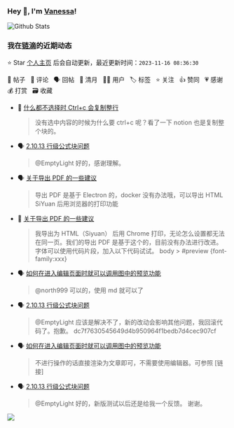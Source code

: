 ### Hey 👋, I'm [Vanessa](http://vanessa.b3log.org/)!

![Github Stats](https://github-readme-stats.vercel.app/api?username=Vanessa219&show_icons=true)

<!--events start -->

### 我在[链滴](https://ld246.com)的近期动态

⭐️ Star [个人主页](https://github.com/Vanessa219/Vanessa219) 后会自动更新，最近更新时间：`2023-11-16 08:36:30`

📝 帖子 &nbsp; 💬 评论 &nbsp; 🗣 回帖 &nbsp; 🌙 清月 &nbsp; 👨‍💻 用户 &nbsp; 🏷️ 标签 &nbsp; ⭐️ 关注 &nbsp; 👍 赞同 &nbsp; 💗 感谢 &nbsp; 💰 打赏 &nbsp; 🗃 收藏

* 💬 [什么都不选择时 Ctrl+c 会复制整行](https://ld246.com/article/1700052173008/comment/1700066924196#comments)

  > 没有选中内容的时候为什么要 ctrl+c 呢？看了一下 notion 也是复制整个块的。
* 🗣 [2.10.13 行级公式块问题](https://ld246.com/article/1698932173040/comment/1699518683693#comments)

  > @EmptyLight 好的，感谢理解。
* 🗣 [关于导出 PDF 的一些建议](https://ld246.com/article/1700050071695/comment/1700051016832#comments)

  > 导出 PDF 是基于 Electron 的，docker 没有办法哦，可以导出 HTML SiYuan 后用浏览器的打印功能
* 💬 [关于导出 PDF 的一些建议](https://ld246.com/article/1700050071695/comment/1700061126901#comments)

  > 我导出为 HTML（Siyuan） 后用 Chrome 打印，无论怎么设置都无法在同一页。我们的导出 PDF 是基于这个的，目前没有办法进行改进。 字体可以使用代码片段，加入以下代码试试。 body &gt; #preview {font-family:xxx}
* 🗣 [如何在进入编辑页面时就可以调用图中的预览功能](https://ld246.com/article/1699953476242/comment/1699953529799#comments)

  > @north999 可以的，使用 md 就可以了
* 🗣 [2.10.13 行级公式块问题](https://ld246.com/article/1698932173040/comment/1699518683693#comments)

  > @EmptyLight 应该是解决不了，新的改动会影响其他问题，我回滚代码了。抱歉。 dc7f7630545649d4b950964f1bedb7d4cec907cf
* 🗣 [如何在进入编辑页面时就可以调用图中的预览功能](https://ld246.com/article/1699953476242/comment/1699953529799#comments)

  > 不进行操作的话直接渲染为文章即可，不需要使用编辑器。可参照 [链接]
* 🗣 [2.10.13 行级公式块问题](https://ld246.com/article/1698932173040/comment/1699518683693#comments)

  > @EmptyLight 好的，新版测试以后还是给我一个反馈。 谢谢。


<!--events end -->

<a title="Hits" target="_blank" href="https://github.com/Vanessa219/Vanessa219"><img src="https://hits.b3log.org/Vanessa219/Vanessa219.svg"></a>
